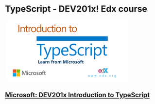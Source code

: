 # TypeScript -  DEV201x! Edx course

![logo](./logo.png "logo")

## [Microsoft: DEV201x Introduction to TypeScript](https://courses.edx.org/courses/course-v1:Microsoft+DEV201x+2015_T4)
